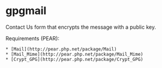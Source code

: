 gpgmail
=======

Contact Us form that encrypts the message with a public key.

Requirements (PEAR):

    * [Mail](http://pear.php.net/package/Mail)
    * [Mail_Mime](http://pear.php.net/package/Mail_Mime)
    * [Crypt_GPG](http://pear.php.net/package/Crypt_GPG)
